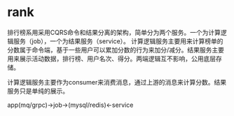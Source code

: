 # rank

排行榜系用采用CQRS命令和结果分离的架构，简单分为两个服务。一个为计算逻辑服务（job），一个为结果服务（service）。
计算逻辑服务主要用来计算榜单的分数属于命令端，基于一些用户可以累加分数的行为来加分/减分。结果服务主要用来展示活动数据，排行榜、用户名次、得分。两端逻辑互不影响，公用底层存储。

计算逻辑服务主要作为consumer来消费消息，通过上游的消息来计算分数。结果服务只是单纯的展示。

app(mq/grpc)->job->(mysql/redis)<-service